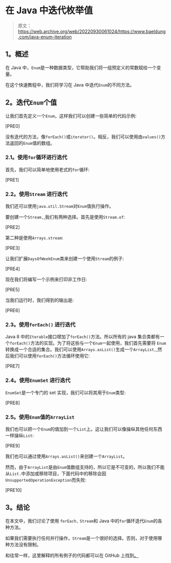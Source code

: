 # 在 Java 中迭代枚举值

> 原文：<https://web.archive.org/web/20220930061024/https://www.baeldung.com/java-enum-iteration>

## **1。概述**

在 Java 中，`Enum`是一种数据类型，它帮助我们将一组预定义的常数赋给一个变量。

在这个快速教程中，我们将学习在 Java 中迭代`Enum`的不同方法。

## **2。迭代`Enum`个值**

让我们首先定义一个`Enum`，这样我们可以创建一些简单的代码示例:

[PRE0]

没有迭代的方法，像`forEach()`或`iterator()`。相反，我们可以使用由`values()`方法返回的`Enum`值的数组。

### **2.1。使用`for`循环**进行迭代

首先，我们可以简单地使用老式的`for`循环:

[PRE1]

### **2.2。使用`Stream`** 进行迭代

我们还可以使用`java.util.Stream`对`Enum`值执行操作。

要创建一个`Stream,`,我们有两种选择。首先是使用`Stream.of`:

[PRE2]

第二种是使用`Arrays.stream`:

[PRE3]

让我们扩展`DaysOfWeekEnum`类来创建一个使用`Stream`的例子:

[PRE4]

现在我们将编写一个示例来打印非工作日:

[PRE5]

当我们运行时，我们得到的输出是:

[PRE6]

### **2.3。使用`forEach()`** 进行迭代

Java 8 中的`Iterable`接口增加了`forEach()`方法。所以所有的 java 集合类都有一个`forEach()`方法的实现。为了将这些与一个`Enum`一起使用，我们首先需要将 `Enum`转换成一个合适的集合。我们可以使用`Arrays.asList()`生成一个`ArrayList,`,然后我们可以使用`forEach()`方法循环使用它:

[PRE7]

### **2.4。使用`EnumSet`** 进行迭代

`EnumSet`是一个专门的 set 实现，我们可以将其用于`Enum`类型:

[PRE8]

### **2.5。使用`Enum`值**的`ArrayList`

我们也可以把一个`Enum`的值加到一个`List`上。这让我们可以像操纵其他任何东西一样操纵`List`:

[PRE9]

我们也可以通过使用`Arrays.asList()`来创建一个`ArrayList`。

然而，由于`ArrayList`是由`Enum`值数组支持的，所以它是不可变的，所以我们不能从`List.`中添加或移除项目，下面代码中的移除会因`UnsupportedOperationException`而失败:

[PRE10]

## **3。结论**

在本文中，我们讨论了使用 `forEach,` `Stream`和 Java 中的`for`循环迭代`Enum`的各种方法。

如果我们需要执行任何并行操作，`Stream`是一个很好的选择。否则，对于使用哪种方法没有限制。

和往常一样，这里解释的所有例子的代码都可以在 GitHub 上找到[。](https://web.archive.org/web/20220628095914/https://github.com/eugenp/tutorials/tree/master/core-java-modules/core-java-lang-oop-types)